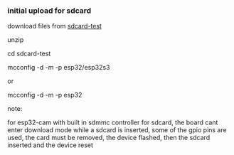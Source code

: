 


### initial upload for sdcard


download files from [sdcard-test](https://javascript-2020.github.io/utils/github/download-a-directory-from-a-github-repository/download-a-directory-from-a-github-repository.html?owner=javascript-2020&repo=micro-controllers&path=%2Fmicro-controllers%2Fxs-js%2Fcode%2Fsdcard%2Fsdcard-test%2F&auto=true)


unzip

cd sdcard-test

mcconfig -d -m -p esp32/esp32s3

or

mcconfig -d -m -p esp32


note:

for esp32-cam with built in sdmmc controller for sdcard, the board cant enter download mode while a sdcard is inserted, some of the gpio pins are used, the card must be removed, the device flashed, then the sdcard inserted and the device reset





